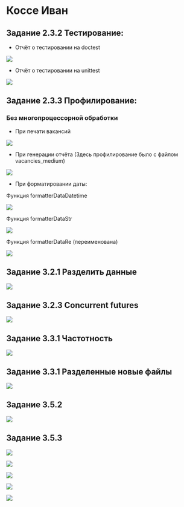 # Коссе Иван

## Задание 2.3.2 Тестирование:

- Отчёт о тестировании на doctest

![](Screenshots/doctest.png)

- Отчёт о тестировании на unittest

![](Screenshots/unittest.png)

## Задание 2.3.3 Профилирование:
### Без многопроцессорной обработки
- При печати вакансий

![](Screenshots/vacanciesProfile.png)

- При генерации отчёта (Здесь профилирование было с файлом vacancies_medium)

![](Screenshots/statisticsProfile.png)

- При форматировании даты: 

Функция formatterDataDatetime

![](Screenshots/datetimeProfile.png)

Функция formatterDataStr

![](Screenshots/strProfile.png)

Функция formatterDataRe (переименована)

![](Screenshots/reProfile.png)

## Задание 3.2.1 Разделить данные

![](Screenshots/separateFiles.png)

## Задание 3.2.3 Concurrent futures

![](Screenshots/multiProfile.png)

## Задание 3.3.1 Частотность

![](Screenshots/Frequency.jpg)

## Задание 3.3.1 Разделенные новые файлы

![](Screenshots/SplitNewFiles.jpg)

## Задание 3.5.2

![](Screenshots/3.5.2.jpg)

## Задание 3.5.3

![](Screenshots/3.5.3-1.jpg)

![](Screenshots/3.5.3-2.jpg)

![](Screenshots/3.5.3-3.jpg)

![](Screenshots/3.5.3-4.jpg)

![](Screenshots/3.5.3-5.jpg)